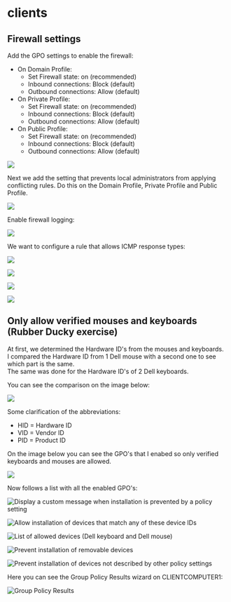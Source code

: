 # clients

## Firewall settings

Add the GPO settings to enable the firewall:

* On Domain Profile: 
  * Set Firewall state: on \(recommended\)
  * Inbound connections: Block \(default\)
  * Outbound connections: Allow \(default\)
* On Private Profile:
  * Set Firewall state: on \(recommended\)
  * Inbound connections: Block \(default\)
  * Outbound connections: Allow \(default\)
* On Public Profile:
  * Set Firewall state: on \(recommended\)
  * Inbound connections: Block \(default\)
  * Outbound connections: Allow \(default\)

![](../../.gitbook/assets/4.PNG)

Next we add the setting that prevents local administrators from applying conflicting rules. Do this on the Domain Profile, Private Profile and Public Profile.

![](../../.gitbook/assets/5.PNG)

Enable firewall logging:

![](../../.gitbook/assets/6.PNG)

We want to configure a rule that allows ICMP response types:

![](../../.gitbook/assets/7.PNG)

![](../../.gitbook/assets/8.PNG)

![](../../.gitbook/assets/9.PNG)

![](../../.gitbook/assets/10.PNG)





## Only allow verified mouses and keyboards \(Rubber Ducky exercise\)

At first, we determined the Hardware ID's from the mouses and keyboards.  
I compared the Hardware ID from 1 Dell mouse with a second one to see which part is the same.  
The same was done for the Hardware ID's of 2 Dell keyboards.

You can see the comparison on the image below:

![](../../.gitbook/assets/image%20%2812%29.png)

Some clarification of the abbreviations:

* HID = Hardware ID
* VID = Vendor ID
* PID = Product ID

On the image below you can see the GPO's that I enabed so only verified keyboards and mouses are allowed.

![](../../.gitbook/assets/gpo%20%281%29.PNG)

Now follows a list with all the enabled GPO's:

![Display a custom message when installation is prevented by a policy setting](../../.gitbook/assets/gpo.PNG)

![Allow installation of devices that match any of these device IDs](../../.gitbook/assets/gpo2.PNG)

![List of allowed devices \(Dell keyboard and Dell mouse\)](../../.gitbook/assets/gpo2.1.PNG)

![Prevent installation of removable devices](../../.gitbook/assets/gpo3.PNG)

![Prevent installation of devices not described by other policy settings](../../.gitbook/assets/gpo4.PNG)

Here you can see the Group Policy Results wizard on CLIENTCOMPUTER1:

![Group Policy Results](../../.gitbook/assets/grouppolicyresults.PNG)

